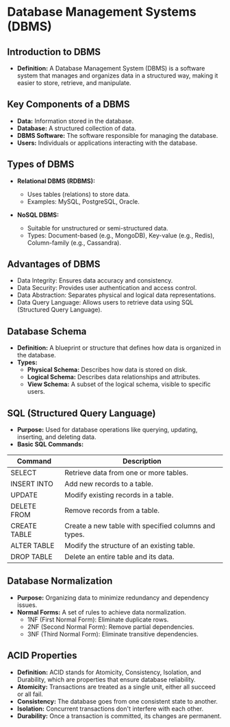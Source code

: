 # Database Management Systems (DBMS)

## Introduction to DBMS

- **Definition:** A Database Management System (DBMS) is a software system that manages and organizes data in a structured way, making it easier to store, retrieve, and manipulate.

## Key Components of a DBMS

- **Data:** Information stored in the database.
- **Database:** A structured collection of data.
- **DBMS Software:** The software responsible for managing the database.
- **Users:** Individuals or applications interacting with the database.

## Types of DBMS

- **Relational DBMS (RDBMS):**
    
    - Uses tables (relations) to store data.
    - Examples: MySQL, PostgreSQL, Oracle.
- **NoSQL DBMS:**
    
    - Suitable for unstructured or semi-structured data.
    - Types: Document-based (e.g., MongoDB), Key-value (e.g., Redis), Column-family (e.g., Cassandra).

## Advantages of DBMS

- Data Integrity: Ensures data accuracy and consistency.
- Data Security: Provides user authentication and access control.
- Data Abstraction: Separates physical and logical data representations.
- Data Query Language: Allows users to retrieve data using SQL (Structured Query Language).

## Database Schema

- **Definition:** A blueprint or structure that defines how data is organized in the database.
- **Types:**
    - **Physical Schema:** Describes how data is stored on disk.
    - **Logical Schema:** Describes data relationships and attributes.
    - **View Schema:** A subset of the logical schema, visible to specific users.

## SQL (Structured Query Language)

- **Purpose:** Used for database operations like querying, updating, inserting, and deleting data.
- **Basic SQL Commands:**

|Command|Description|
|---|---|
|SELECT|Retrieve data from one or more tables.|
|INSERT INTO|Add new records to a table.|
|UPDATE|Modify existing records in a table.|
|DELETE FROM|Remove records from a table.|
|CREATE TABLE|Create a new table with specified columns and types.|
|ALTER TABLE|Modify the structure of an existing table.|
|DROP TABLE|Delete an entire table and its data.|

## Database Normalization

- **Purpose:** Organizing data to minimize redundancy and dependency issues.
- **Normal Forms:** A set of rules to achieve data normalization.
    - 1NF (First Normal Form): Eliminate duplicate rows.
    - 2NF (Second Normal Form): Remove partial dependencies.
    - 3NF (Third Normal Form): Eliminate transitive dependencies.

## ACID Properties

- **Definition:** ACID stands for Atomicity, Consistency, Isolation, and Durability, which are properties that ensure database reliability.
- **Atomicity:** Transactions are treated as a single unit, either all succeed or all fail.
- **Consistency:** The database goes from one consistent state to another.
- **Isolation:** Concurrent transactions don't interfere with each other.
- **Durability:** Once a transaction is committed, its changes are permanent.
